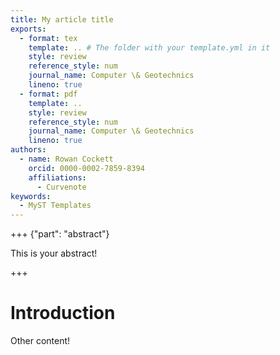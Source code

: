 ```yaml
---
title: My article title
exports:
  - format: tex
    template: .. # The folder with your template.yml in it
    style: review
    reference_style: num
    journal_name: Computer \& Geotechnics
    lineno: true
  - format: pdf
    template: ..
    style: review
    reference_style: num
    journal_name: Computer \& Geotechnics
    lineno: true
authors:
  - name: Rowan Cockett
    orcid: 0000-0002-7859-8394
    affiliations:
      - Curvenote
keywords:
  - MyST Templates
---
```


+++ {"part": "abstract"}

This is your abstract!

+++

# Introduction

Other content!
